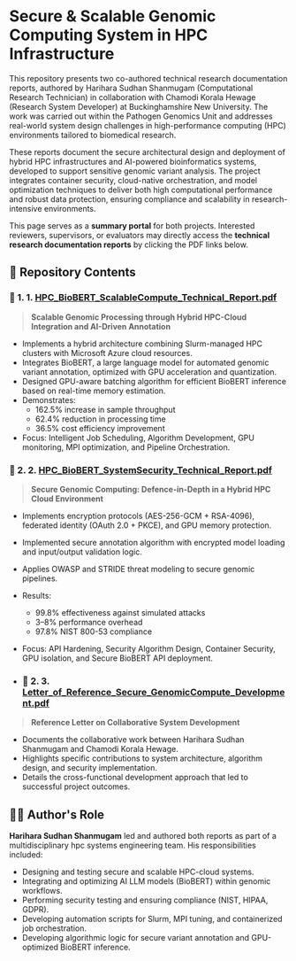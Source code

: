 # Secure & Scalable Genomic Computing System in HPC Infrastructure

This repository presents two co-authored technical research documentation reports, authored by Harihara Sudhan Shanmugam (Computational Research Technician) in collaboration with Chamodi Korala Hewage (Research System Developer) at Buckinghamshire New University. The work was carried out within the Pathogen Genomics Unit and addresses real-world system design challenges in high-performance computing (HPC) environments tailored to biomedical research.

These reports document the secure architectural design and deployment of hybrid HPC infrastructures and AI-powered bioinformatics systems, developed to support sensitive genomic variant analysis. The project integrates container security, cloud-native orchestration, and model optimization techniques to deliver both high computational performance and robust data protection, ensuring compliance and scalability in research-intensive environments.

This page serves as a **summary portal** for both projects. Interested reviewers, supervisors, or evaluators may directly access the **technical research documentation reports** by clicking the PDF links below.

## 📁 Repository Contents

### 📄 1. 1. [HPC_BioBERT_ScalableCompute_Technical_Report.pdf](./hpc_biobert_scalablecompute.pdf)
> **Scalable Genomic Processing through Hybrid HPC-Cloud Integration and AI-Driven Annotation**

- Implements a hybrid architecture combining Slurm-managed HPC clusters with Microsoft Azure cloud resources.
- Integrates BioBERT, a large language model for automated genomic variant annotation, optimized with GPU acceleration and quantization.
- Designed GPU-aware batching algorithm for efficient BioBERT inference based on real-time memory estimation.
- Demonstrates:
  - 162.5% increase in sample throughput
  - 62.4% reduction in processing time
  - 36.5% cost efficiency improvement
- Focus: Intelligent Job Scheduling, Algorithm Development, GPU monitoring, MPI optimization, and Pipeline Orchestration.

### 📄 2. 2. [HPC_BioBERT_SystemSecurity_Technical_Report.pdf](./hpc_biobert_systemsecurity.pdf)
> **Secure Genomic Computing: Defence-in-Depth in a Hybrid HPC Cloud Environment**

- Implements encryption protocols (AES-256-GCM + RSA-4096), federated identity (OAuth 2.0 + PKCE), and GPU memory protection.
- Implemented secure annotation algorithm with encrypted model loading and input/output validation logic.
- Applies OWASP and STRIDE threat modeling to secure genomic pipelines.
- Results:
  - 99.8% effectiveness against simulated attacks
  - 3–8% performance overhead
  - 97.8% NIST 800-53 compliance
- Focus: API Hardening, Security Algorithm Design, Container Security, GPU isolation, and Secure BioBERT API deployment.

- ### 📄 2. 3. [Letter_of_Reference_Secure_GenomicCompute_Development.pdf](./referenceletter_secure_system_development.pdf)
> **Reference Letter on Collaborative System Development**

- Documents the collaborative work between Harihara Sudhan Shanmugam and Chamodi Korala Hewage.
- Highlights specific contributions to system architecture, algorithm design, and security implementation.
- Details the cross-functional development approach that led to successful project outcomes.

## 👨‍💻 Author's Role

**Harihara Sudhan Shanmugam** led and authored both reports as part of a multidisciplinary hpc systems engineering team. His responsibilities included:

- Designing and testing secure and scalable HPC-cloud systems.
- Integrating and optimizing AI LLM models (BioBERT) within genomic workflows.
- Performing security testing and ensuring compliance (NIST, HIPAA, GDPR).
- Developing automation scripts for Slurm, MPI tuning, and containerized job orchestration.
- Developing algorithmic logic for secure variant annotation and GPU-optimized BioBERT inference.
